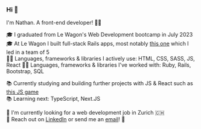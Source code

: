 ### Hi 👋

I'm Nathan. A front-end developer! 👨‍🎨

🎓 I graduated from Le Wagon's Web Development bootcamp in July 2023<br>
🎓 At Le Wagon I built full-stack Rails apps, most notably [this one](https://github.com/nathansoussana/local-sports-club) which I led in a team of 5<br>
👨‍💻 Languages, frameworks & libraries I actively use: HTML, CSS, SASS, JS, React
👨‍💻 Languages, frameworks & libraries I've worked with: Ruby, Rails, Bootstrap, SQL

📚 Currently studying and building further projects with JS & React such as [this JS game](https://github.com/nathansoussana/rock-paper-scissors)<br>
📚 Learning next: TypeScript, Next.JS

🎯 I'm currently looking for a web development job in Zurich 🇨🇭<br>
🔗 Reach out on [LinkedIn](https://www.linkedin.com/in/nathansoussana/) or send me an [email](mailto:nathan.soussana@gmail.com)! 📩
